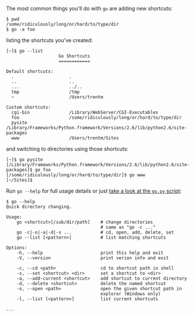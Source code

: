 The most common things you'll do with `go` are adding new shortcuts:

```
$ pwd
/some/ridiculously/long/or/hard/to/type/dir
$ go -a foo
```

listing the shortcuts you've created:

```
[~]$ go --list
                    Go Shortcuts
                    ============

Default shortcuts:
  .                     .
  ..                    ..
  ...                   ../..
  tmp                   /tmp
  ~                     /Users/trentm

Custom shortcuts:
  cgi-bin               /Library/WebServer/CGI-Executables
  foo                   /some/ridiculously/long/or/hard/to/type/dir
  pysite                /Library/Frameworks/Python.framework/Versions/2.6/lib/python2.6/site-packages
  www                   /Users/trentm/Sites
```

and switching to directories using those shortcuts:

```
[~]$ go pysite
[/Library/Frameworks/Python.framework/Versions/2.6/lib/python2.6/site-packages]$ go foo
[/some/ridiculously/long/or/hard/to/type/dir]$ go www
[~/Sites]$ 
```

Run `go --help` for full usage details or just
[take a look at the `go.py` script](http://code.google.com/p/go-tool/source/browse/trunk/lib/go.py):


```
$ go --help
Quick directory changing.

Usage:
    go <shortcut>[/sub/dir/path]    # change directories
                                    # same as "go -c ..."
    go -c|-o|-a|-d|-s ...           # cd, open, add, delete, set
    go --list [<pattern>]           # list matching shortcuts

Options:
    -h, --help                      print this help and exit
    -V, --version                   print verion info and exit

    -c, --cd <path>                 cd to shortcut path in shell
    -s, --set <shortcut> <dir>      set a shortcut to <dir>
    -a, --add-current <shortcut>    add shortcut to current directory
    -d, --delete <shortcut>         delete the named shortcut
    -o, --open <path>               open the given shortcut path in
                                    explorer (Windows only)
    -l, --list [<pattern>]          list current shortcuts

...
```